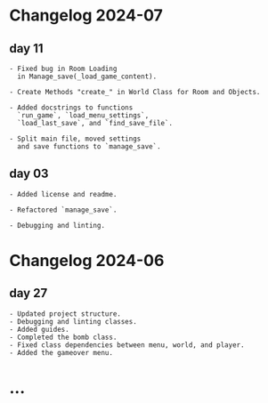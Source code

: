 # Changelog 2024-07

## day 11

```
- Fixed bug in Room Loading
  in Manage_save(_load_game_content).

- Create Methods "create_" in World Class for Room and Objects.

- Added docstrings to functions
  `run_game`, `load_menu_settings`,
  `load_last_save`, and `find_save_file`.

- Split main file, moved settings
  and save functions to `manage_save`.
```
## day 03

```
- Added license and readme.

- Refactored `manage_save`.

- Debugging and linting.
```

# Changelog 2024-06

## day 27

```
- Updated project structure.
- Debugging and linting classes.
- Added guides.
- Completed the bomb class.
- Fixed class dependencies between menu, world, and player.
- Added the gameover menu.

```
# ...